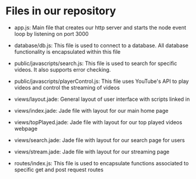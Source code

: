 Files in our repository
=======================
- app.js: Main file that creates our http server and starts the node event loop by listening on port 3000

- database/db.js: This file is used to connect to a database. All database functionality is encapsulated 
within this file

- public/javascripts/search.js: This file is used to search for specific videos. It also supports error checking. 

- public/javascripts/playerControl.js: This file uses YouTube's API to play videos and control the streaming of videos

- views/layout.jade: General layout of user interface with scripts linked in

- views/index.jade: Jade file with layout for our main home page
 
- views/topPlayed.jade: Jade file with layout for our top played videos webpage
 
- views/search.jade: Jade file with layout for our search page for users
 
- views/stream.jade: Jade file with layout for our streaming page

- routes/index.js: This file is used to encapsulate functions associated to specific get and post request routes

